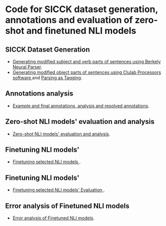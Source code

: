 # Code for SICCK dataset generation, annotations and evaluation of zero-shot and finetuned NLI models
## SICCK Dataset Generation

- <a href="https://github.com/clulab/releases/blob/sushma/acl2023-nlrse-sicck/code/generating-modified-sentences/final_round_modify_sentences.ipynb">Generating modified subject and verb parts of sentences using Berkely Neural Parser</a>.
- <a href="https://github.com/clulab/releases/tree/sushma/acl2023-nlrse-sicck/code/generating-modified-sentences/natlog">Generating modified object parts of sentences using Clulab Processors software </a> and <a href="https://aclanthology.org/2020.lrec-1.643/">Parsing as Tagging</a>.

## Annotations analysis

- <a href="https://github.com/clulab/releases/tree/sushma/acl2023-nlrse-sicck/code/annotations-analysis">Example and final annotations, analysis and resolved annotations</a>.

## Zero-shot NLI models' evaluation and analysis
- <a href="https://github.com/clulab/releases/tree/sushma/acl2023-nlrse-sicck/code/zero-shot-analysis">Zero-shot NLI models' evaluation and analysis</a>.

## Finetuning NLI models'
- <a href="https://github.com/clulab/releases/tree/sushma/acl2023-nlrse-sicck/code/training">Finetuning selected NLI models </a>.

## Finetuning NLI models'
- <a href="https://github.com/clulab/releases/tree/sushma/acl2023-nlrse-sicck/code/finetuned-nli-model-analysis">Finetuning selected NLI models' Evaluation </a>.

## Error analysis of Finetuned NLI models
- <a href="https://github.com/clulab/releases/tree/sushma/acl2023-nlrse-sicck/code/training">Error analysis of Finetuned NLI models</a>.